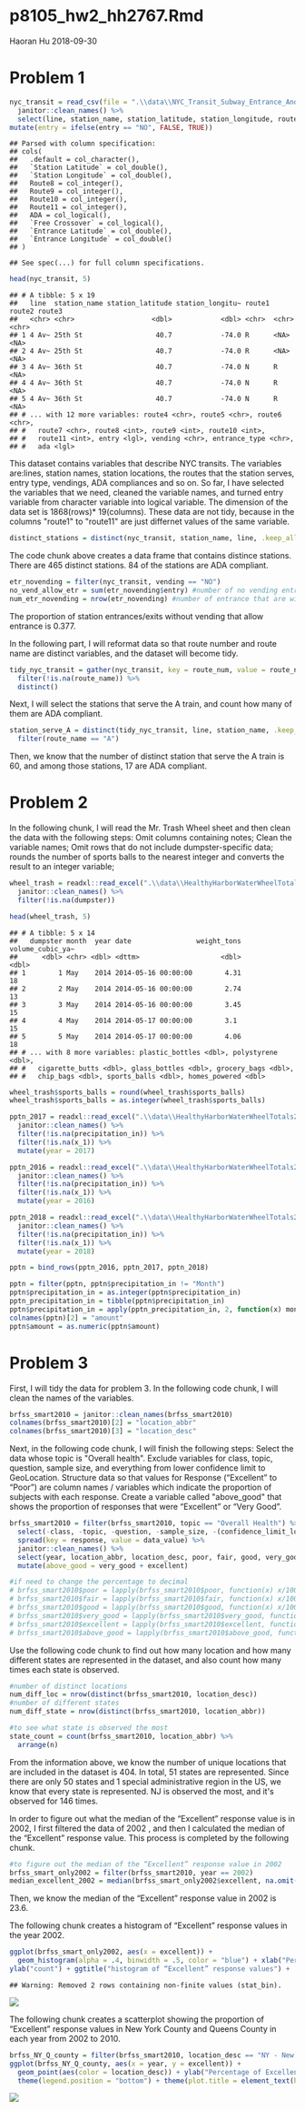 p8105\_hw2\_hh2767.Rmd
================
Haoran Hu
2018-09-30

Problem 1
=========

``` r
nyc_transit = read_csv(file = ".\\data\\NYC_Transit_Subway_Entrance_And_Exit_Data.csv") %>% 
  janitor::clean_names() %>% 
  select(line, station_name, station_latitude, station_longitude, route1:route11, entry, vending, entrance_type, ada) %>% 
mutate(entry = ifelse(entry == "NO", FALSE, TRUE))
```

    ## Parsed with column specification:
    ## cols(
    ##   .default = col_character(),
    ##   `Station Latitude` = col_double(),
    ##   `Station Longitude` = col_double(),
    ##   Route8 = col_integer(),
    ##   Route9 = col_integer(),
    ##   Route10 = col_integer(),
    ##   Route11 = col_integer(),
    ##   ADA = col_logical(),
    ##   `Free Crossover` = col_logical(),
    ##   `Entrance Latitude` = col_double(),
    ##   `Entrance Longitude` = col_double()
    ## )

    ## See spec(...) for full column specifications.

``` r
head(nyc_transit, 5)
```

    ## # A tibble: 5 x 19
    ##   line  station_name station_latitude station_longitu~ route1 route2 route3
    ##   <chr> <chr>                   <dbl>            <dbl> <chr>  <chr>  <chr> 
    ## 1 4 Av~ 25th St                  40.7            -74.0 R      <NA>   <NA>  
    ## 2 4 Av~ 25th St                  40.7            -74.0 R      <NA>   <NA>  
    ## 3 4 Av~ 36th St                  40.7            -74.0 N      R      <NA>  
    ## 4 4 Av~ 36th St                  40.7            -74.0 N      R      <NA>  
    ## 5 4 Av~ 36th St                  40.7            -74.0 N      R      <NA>  
    ## # ... with 12 more variables: route4 <chr>, route5 <chr>, route6 <chr>,
    ## #   route7 <chr>, route8 <int>, route9 <int>, route10 <int>,
    ## #   route11 <int>, entry <lgl>, vending <chr>, entrance_type <chr>,
    ## #   ada <lgl>

This dataset contains variables that describe NYC transits. The variables are:lines, station names, station locations, the routes that the station serves, entry type, vendings, ADA compliances and so on. So far, I have selected the variables that we need, cleaned the variable names, and turned entry variable from character variable into logical variable. The dimension of the data set is 1868(rows)\* 19(columns). These data are not tidy, because in the columns "route1" to "route11" are just differnet values of the same variable.

``` r
distinct_stations = distinct(nyc_transit, station_name, line, .keep_all = TRUE) 
```

The code chunk above creates a data frame that contains distince stations. There are 465 distinct stations. 84 of the stations are ADA compliant.

``` r
etr_novending = filter(nyc_transit, vending == "NO")
no_vend_allow_etr = sum(etr_novending$entry) #number of no vending entrance that allow entry
num_etr_novending = nrow(etr_novending) #number of entrance that are without vending.
```

The proportion of station entrances/exits without vending that allow entrance is 0.377.

In the following part, I will reformat data so that route number and route name are distinct variables, and the dataset will become tidy.

``` r
tidy_nyc_transit = gather(nyc_transit, key = route_num, value = route_name, route1:route11) %>% 
  filter(!is.na(route_name)) %>% 
  distinct()
```

Next, I will select the stations that serve the A train, and count how many of them are ADA compliant.

``` r
station_serve_A = distinct(tidy_nyc_transit, line, station_name, .keep_all = TRUE) %>% 
  filter(route_name == "A")
```

Then, we know that the number of distinct station that serve the A train is 60, and among those stations, 17 are ADA compliant.

Problem 2
=========

In the following chunk, I will read the Mr. Trash Wheel sheet and then clean the data with the following steps: Omit columns containing notes; Clean the variable names; Omit rows that do not include dumpster-specific data; rounds the number of sports balls to the nearest integer and converts the result to an integer variable;

``` r
wheel_trash = readxl::read_excel(".\\data\\HealthyHarborWaterWheelTotals2018-7-28.xlsx", range = "A2:N338") %>% 
  janitor::clean_names() %>% 
  filter(!is.na(dumpster))

head(wheel_trash, 5)
```

    ## # A tibble: 5 x 14
    ##   dumpster month  year date                weight_tons volume_cubic_ya~
    ##      <dbl> <chr> <dbl> <dttm>                    <dbl>            <dbl>
    ## 1        1 May    2014 2014-05-16 00:00:00        4.31               18
    ## 2        2 May    2014 2014-05-16 00:00:00        2.74               13
    ## 3        3 May    2014 2014-05-16 00:00:00        3.45               15
    ## 4        4 May    2014 2014-05-17 00:00:00        3.1                15
    ## 5        5 May    2014 2014-05-17 00:00:00        4.06               18
    ## # ... with 8 more variables: plastic_bottles <dbl>, polystyrene <dbl>,
    ## #   cigarette_butts <dbl>, glass_bottles <dbl>, grocery_bags <dbl>,
    ## #   chip_bags <dbl>, sports_balls <dbl>, homes_powered <dbl>

``` r
wheel_trash$sports_balls = round(wheel_trash$sports_balls)
wheel_trash$sports_balls = as.integer(wheel_trash$sports_balls)
```

``` r
pptn_2017 = readxl::read_excel(".\\data\\HealthyHarborWaterWheelTotals2017-9-26.xlsx", sheet = "2017 Precipitation") %>% 
  janitor::clean_names() %>% 
  filter(!is.na(precipitation_in)) %>% 
  filter(!is.na(x_1)) %>% 
  mutate(year = 2017)

pptn_2016 = readxl::read_excel(".\\data\\HealthyHarborWaterWheelTotals2017-9-26.xlsx", sheet = "2016 Precipitation") %>% 
  janitor::clean_names() %>% 
  filter(!is.na(precipitation_in)) %>% 
  filter(!is.na(x_1)) %>% 
  mutate(year = 2016)

pptn_2018 = readxl::read_excel(".\\data\\HealthyHarborWaterWheelTotals2018-7-28.xlsx", sheet = "2018 Precipitation") %>% 
  janitor::clean_names() %>% 
  filter(!is.na(precipitation_in)) %>% 
  filter(!is.na(x_1)) %>% 
  mutate(year = 2018)

pptn = bind_rows(pptn_2016, pptn_2017, pptn_2018)

pptn = filter(pptn, pptn$precipitation_in != "Month")
pptn$precipitation_in = as.integer(pptn$precipitation_in)
pptn_precipitation_in = tibble(pptn$precipitation_in)
pptn$precipitation_in = apply(pptn_precipitation_in, 2, function(x) month.name[x])
colnames(pptn)[2] = "amount"
pptn$amount = as.numeric(pptn$amount)
```

Problem 3
=========

First, I will tidy the data for problem 3. In the following code chunk, I will clean the names of the variables.

``` r
brfss_smart2010 = janitor::clean_names(brfss_smart2010)
colnames(brfss_smart2010)[2] = "location_abbr"
colnames(brfss_smart2010)[3] = "location_desc"
```

Next, in the following code chunk, I will finish the following steps: Select the data whose topic is "Overall health". Exclude variables for class, topic, question, sample size, and everything from lower confidence limit to GeoLocation. Structure data so that values for Response (“Excellent” to “Poor”) are column names / variables which indicate the proportion of subjects with each response. Create a variable called "above\_good" that shows the proportion of responses that were “Excellent” or “Very Good”.

``` r
brfss_smart2010 = filter(brfss_smart2010, topic == "Overall Health") %>% 
  select(-class, -topic, -question, -sample_size, -(confidence_limit_low:geo_location)) %>% 
  spread(key = response, value = data_value) %>% 
  janitor::clean_names() %>% 
  select(year, location_abbr, location_desc, poor, fair, good, very_good, excellent) %>% 
  mutate(above_good = very_good + excellent) 

#if need to change the percentage to decimal
# brfss_smart2010$poor = lapply(brfss_smart2010$poor, function(x) x/100)
# brfss_smart2010$fair = lapply(brfss_smart2010$fair, function(x) x/100)
# brfss_smart2010$good = lapply(brfss_smart2010$good, function(x) x/100)
# brfss_smart2010$very_good = lapply(brfss_smart2010$very_good, function(x) x/100)
# brfss_smart2010$excellent = lapply(brfss_smart2010$excellent, function(x) x/100)
# brfss_smart2010$above_good = lapply(brfss_smart2010$above_good, function(x) x/100)
```

Use the following code chunk to find out how many location and how many different states are represented in the dataset, and also count how many times each state is observed.

``` r
#number of distinct locations
num_diff_loc = nrow(distinct(brfss_smart2010, location_desc))
#number of different states
num_diff_state = nrow(distinct(brfss_smart2010, location_abbr))

#to see what state is observed the most
state_count = count(brfss_smart2010, location_abbr) %>% 
  arrange(n)
```

From the information above, we know the number of unique locations that are included in the dataset is 404. In total, 51 states are represented. Since there are only 50 states and 1 special administrative region in the US, we know that every state is represented. NJ is observed the most, and it's observed for 146 times.

In order to figure out what the median of the “Excellent” response value is in 2002, I first filtered the data of 2002 , and then I calculated the median of the “Excellent” response value. This process is completed by the following chunk.

``` r
#to figure out the median of the “Excellent” response value in 2002
brfss_smart_only2002 = filter(brfss_smart2010, year == 2002)
median_excellent_2002 = median(brfss_smart_only2002$excellent, na.omit(TRUE))
```

Then, we know the median of the “Excellent” response value in 2002 is 23.6.

The following chunk creates a histogram of “Excellent” response values in the year 2002.

``` r
ggplot(brfss_smart_only2002, aes(x = excellent)) + 
  geom_histogram(alpha = .4, binwidth = .5, color = "blue") + xlab("Percentage of Excellent") +
ylab("count") + ggtitle("histogram of “Excellent” response values") +  theme_bw() + theme(plot.title = element_text(hjust = 0.5))
```

    ## Warning: Removed 2 rows containing non-finite values (stat_bin).

![](p8105_hw2_hh2767_files/figure-markdown_github/unnamed-chunk-12-1.png)

The following chunk creates a scatterplot showing the proportion of “Excellent” response values in New York County and Queens County in each year from 2002 to 2010.

``` r
brfss_NY_Q_county = filter(brfss_smart2010, location_desc == "NY - New York County" | location_desc == "NY - Queens County")
ggplot(brfss_NY_Q_county, aes(x = year, y = excellent)) + 
  geom_point(aes(color = location_desc)) + ylab("Percentage of Excellent") + ggtitle("scatterplot of “Excellent” response") + theme_bw() + 
  theme(legend.position = "bottom") + theme(plot.title = element_text(hjust = 0.5))
```

![](p8105_hw2_hh2767_files/figure-markdown_github/unnamed-chunk-13-1.png)
